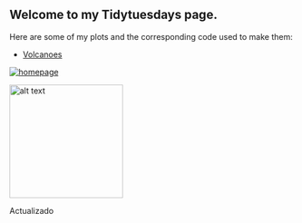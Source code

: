 ## Welcome to my Tidytuesdays page.  

Here are some of my plots and the corresponding code used to make them:

-  [Volcanoes](https://github.com/oranwutang/tidytuesdays_p/blob/master/12_may_2020_Volcanoes/volcanoes.MD)

[![homepage][1]][2]

[1]:  https://github.com/oranwutang/tidytuesdays_p/blob/master/12_may_2020_Volcanoes/volcanoes.png
[2]:  https://github.com/oranwutang/tidytuesdays_p/blob/master/12_may_2020_Volcanoes/volcanoes.R

<img src="/volcanoes.png" alt="alt text" width="200">

Actualizado
